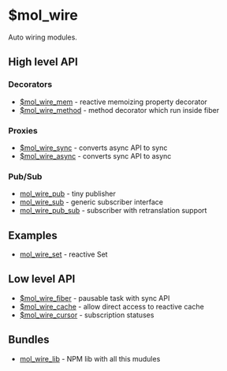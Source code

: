 # $mol_wire

Auto wiring modules.

## High level API

### Decorators

- [$mol_wire_mem](./mem) - reactive memoizing property decorator
- [$mol_wire_method](./method) - method decorator which run inside fiber

### Proxies

- [$mol_wire_sync](./sync) - converts async API to sync
- [$mol_wire_async](./async) - converts sync API to async

### Pub/Sub

- [mol_wire_pub](./pub) - tiny publisher
- [mol_wire_sub](./sub) - generic subscriber interface
- [mol_wire_pub_sub](./pub/sub) - subscriber with retranslation support

## Examples

- [mol_wire_set](./set) - reactive Set

## Low level API

- [$mol_wire_fiber](./fiber) - pausable task with sync API
- [$mol_wire_cache](./cache) - allow direct access to reactive cache
- [$mol_wire_cursor](./cursor) - subscription statuses

## Bundles

- [mol_wire_lib](./lib) - NPM lib with all this mudules
